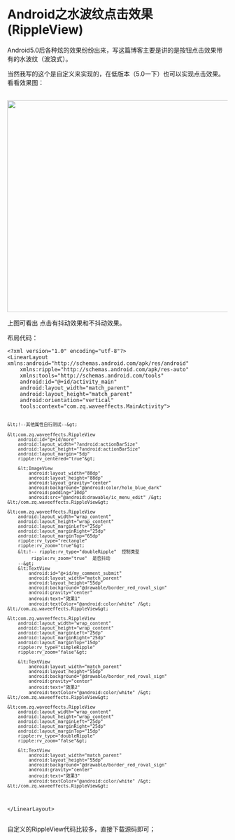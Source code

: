 # Android之水波纹点击效果(RippleView) 
  <p>Android5.0后各种炫的效果纷纷出来，写这篇博客主要是讲的是按钮点击效果带有的水波纹（波浪式）。</p> 
<p>当然我写的这个是自定义来实现的，在低版本（5.0一下）也可以实现点击效果。看看效果图：</p> 
<p>&nbsp;&nbsp;&nbsp;&nbsp;&nbsp;&nbsp;&nbsp;&nbsp;&nbsp; <img alt="" height="483" src="https://static.oschina.net/uploads/space/2017/0324/171131_dKcx_2945455.gif" width="594"></p> 
<p>上图可看出 点击有抖动效果和不抖动效果。</p> 
<p>布局代码：</p> 
<pre><code class="language-html">&lt;?xml version="1.0" encoding="utf-8"?&gt;
&lt;LinearLayout xmlns:android="http://schemas.android.com/apk/res/android"
    xmlns:ripple="http://schemas.android.com/apk/res-auto"
    xmlns:tools="http://schemas.android.com/tools"
    android:id="@+id/activity_main"
    android:layout_width="match_parent"
    android:layout_height="match_parent"
    android:orientation="vertical"
    tools:context="com.zq.waveeffects.MainActivity"&gt;

    &lt;!--其他属性自行测试--&gt;

    &lt;com.zq.waveeffects.RippleView
        android:id="@+id/more"
        android:layout_width="?android:actionBarSize"
        android:layout_height="?android:actionBarSize"
        android:layout_margin="5dp"
        ripple:rv_centered="true"&gt;

        &lt;ImageView
            android:layout_width="88dp"
            android:layout_height="88dp"
            android:layout_gravity="center"
            android:background="@android:color/holo_blue_dark"
            android:padding="10dp"
            android:src="@android:drawable/ic_menu_edit" /&gt;
    &lt;/com.zq.waveeffects.RippleView&gt;

    &lt;com.zq.waveeffects.RippleView
        android:layout_width="wrap_content"
        android:layout_height="wrap_content"
        android:layout_marginLeft="25dp"
        android:layout_marginRight="25dp"
        android:layout_marginTop="65dp"
        ripple:rv_type="rectangle"
        ripple:rv_zoom="true"&gt;
        &lt;!-- ripple:rv_type="doubleRipple"  控制类型
             ripple:rv_zoom="true"  是否抖动
        --&gt;
        &lt;TextView
            android:id="@+id/my_comment_submit"
            android:layout_width="match_parent"
            android:layout_height="55dp"
            android:background="@drawable/border_red_roval_sign"
            android:gravity="center"
            android:text="效果1"
            android:textColor="@android:color/white" /&gt;
    &lt;/com.zq.waveeffects.RippleView&gt;

    &lt;com.zq.waveeffects.RippleView
        android:layout_width="wrap_content"
        android:layout_height="wrap_content"
        android:layout_marginLeft="25dp"
        android:layout_marginRight="25dp"
        android:layout_marginTop="15dp"
        ripple:rv_type="simpleRipple"
        ripple:rv_zoom="false"&gt;

        &lt;TextView
            android:layout_width="match_parent"
            android:layout_height="55dp"
            android:background="@drawable/border_red_roval_sign"
            android:gravity="center"
            android:text="效果2"
            android:textColor="@android:color/white" /&gt;
    &lt;/com.zq.waveeffects.RippleView&gt;

    &lt;com.zq.waveeffects.RippleView
        android:layout_width="wrap_content"
        android:layout_height="wrap_content"
        android:layout_marginLeft="25dp"
        android:layout_marginRight="25dp"
        android:layout_marginTop="15dp"
        ripple:rv_type="doubleRipple"
        ripple:rv_zoom="false"&gt;

        &lt;TextView
            android:layout_width="match_parent"
            android:layout_height="55dp"
            android:background="@drawable/border_red_roval_sign"
            android:gravity="center"
            android:text="效果3"
            android:textColor="@android:color/white" /&gt;
    &lt;/com.zq.waveeffects.RippleView&gt;
&lt;/LinearLayout&gt;
</code></pre> 
<p>自定义的RippleView代码比较多，直接下载源码即可；</p> 
